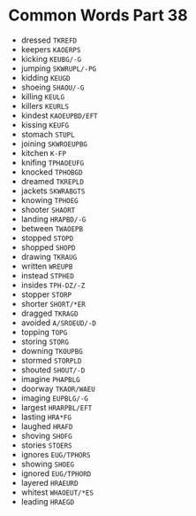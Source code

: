 # Common Words Part 38

* dressed `TKREFD`
* keepers `KAOERPS`
* kicking `KEUBG/-G`
* jumping `SKWRUPL/-PG`
* kidding `KEUGD`
* shoeing `SHAOU/-G`
* killing `KEULG`
* killers `KEURLS`
* kindest `KAOEUPBD/EFT`
* kissing `KEUFG`
* stomach `STUPL`
* joining `SKWROEUPBG`
* kitchen `K-FP`
* knifing `TPHAOEUFG`
* knocked `TPHOBGD`
* dreamed `TKREPLD`
* jackets `SKWRABGTS`
* knowing `TPHOEG`
* shooter `SHAORT`
* landing `HRAPBD/-G`
* between `TWAOEPB`
* stopped `STOPD`
* shopped `SHOPD`
* drawing `TKRAUG`
* written `WREUPB`
* instead `STPHED`
* insides `TPH-DZ/-Z`
* stopper `STORP`
* shorter `SHORT/*ER`
* dragged `TKRAGD`
* avoided `A/SROEUD/-D`
* topping `TOPG`
* storing `STORG`
* downing `TKOUPBG`
* stormed `STORPLD`
* shouted `SHOUT/-D`
* imagine `PHAPBLG`
* doorway `TKAOR/WAEU`
* imaging `EUPBLG/-G`
* largest `HRARPBL/EFT`
* lasting `HRA*FG`
* laughed `HRAFD`
* shoving `SHOFG`
* stories `STOERS`
* ignores `EUG/TPHORS`
* showing `SHOEG`
* ignored `EUG/TPHORD`
* layered `HRAEURD`
* whitest `WHAOEUT/*ES`
* leading `HRAEGD`
